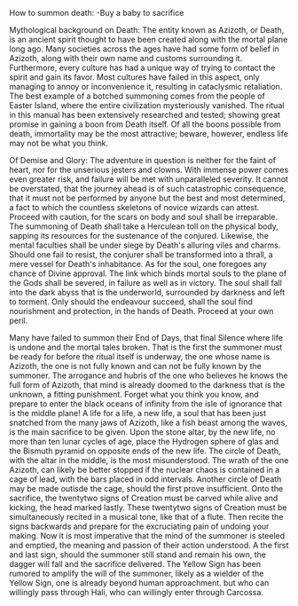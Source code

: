 How to summon death:
-Buy a baby to sacrifice

Mythological background on Death:
The entity known as Azizoth, or Death, is an ancient spirit thought to have been created along with the mortal plane long ago. Many societies across the ages have had some form of belief in Azizoth, along with their own name and customs surrounding it. Furthermore, every culture has had a unique way of trying to contact the spirit and gain its favor. Most cultures have failed in this aspect, only managing to annoy or inconvenience it, resulting in cataclysmic retaliation. The best example of a botched summoning comes from the people of Easter Island, where the entire civilization mysteriously vanished. The ritual in this manual has been extensively researched and tested; showing great promise in gaining a boon from Death itself. Of all the boons possible from death, immortality may be the most attractive; beware, however, endless life may not be what you think.

Of Demise and Glory:
The adventure in question is neither for the faint of heart, nor for the unserious jesters and clowns. With immense power comes even greater risk, and failure will be met with unparalleled severity. It cannot be overstated, that the journey ahead is of such catastrophic consequence, that it must not be performed by anyone but the best and most determined, a fact to which the countless skeletons of novice wizards can attest. Proceed with caution, for the scars on body and soul shall be irreparable. The summoning of Death shall take a Herculean toll on the physical body, sapping its resources for the sustenance of the conjured. Likewise, the mental faculties shall be under siege by Death's alluring viles and charms. Should one fail to resist, the conjurer shall be transformed into a thrall, a mere vessel for Death's inhabitance. As for the soul, one foregoes any chance of Divine approval. The link which binds mortal souls to the plane of the Gods shall be severed, in failure as well as in victory. The soul shall fall into the dark abyss that is the underworld, surrounded by darkness and left to torment. Only should the endeavour succeed, shall the soul find nourishment and protection, in the hands of Death. Proceed at your own peril.

Many have failed to summon their End of Days, that final Silence where life is undone and the mortal tales broken. That is the first the summoner must be ready for before the ritual itself is underway, the one whose name is Azizoth, the one is not fully known and can not be fully known by the summoner. The arrogance and hubris of the one who believes he knows the full form of Azizoth, that mind is already doomed to the darkness that is the unknown, a fitting punishment. Forget what you think you know, and prepare to enter the black oceans of infinity from the isle of ignorance that is the middle plane! 
A life for a life, a new life, a soul that has been just snatched from the many jaws of Azizoth, like a fish beast among the waves, is the main sacrifice to be given. Upon the stone altar, by the new life, no more than ten lunar cycles of age, place the Hydrogen sphere of glas and the Bismuth pyramid on opposite ends of the new life. The circle of Death, with the altar in the middle, is the most misunderstood. The wrath of the one Azizoth, can likely be better stopped if the nuclear chaos is contained in a cage of lead, with the bars placed in odd intervals. Another circle of Death may be made outisde the cage, should the first prove insufficient. Onto the sacrifice, the twentytwo signs of Creation must be carved while alive and kicking, the head marked lastly. These twentytwo signs of Creation must be simultaneously recited in a musical tone, like that of a flute. Then recite the signs backwards and prepare for the excruciating pain of undoing your making. Now it is most imperative that the mind of the summoner is steeled and emptied, the meaning and passion of their action understood. A the first and last sign, should the summoner still stand and remain his own, the dagger will fall and the sacrifice delivered.
The Yellow Sign has been rumored to amplify the will of the summoner, likely as a wielder of the Yellow Sign, one is already beyond human approachment. but who can willingly pass through Hali, who can willingly enter through Carcossa.